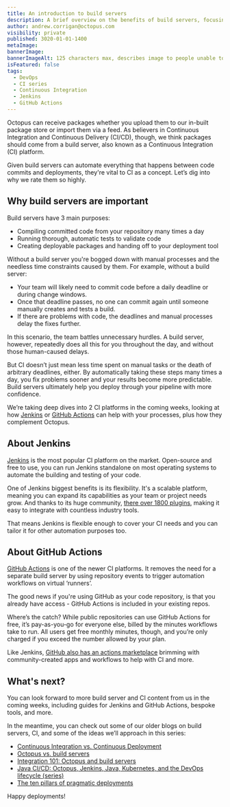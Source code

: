 ```yaml
---
title: An introduction to build servers
description: A brief overview on the benefits of build servers, focusing on Jenkins and GitHub Actions, plus what you can expect from us in this series.
author: andrew.corrigan@octopus.com
visibility: private
published: 3020-01-01-1400
metaImage: 
bannerImage: 
bannerImageAlt: 125 characters max, describes image to people unable to see it.
isFeatured: false
tags:
  - DevOps
  - CI series
  - Continuous Integration
  - Jenkins
  - GitHub Actions
---
```


Octopus can receive packages whether you upload them to our in-built package store or import them via a feed. As believers in Continuous Integration and Continuous Delivery (CI/CD), though, we think packages should come from a build server, also known as a Continuous Integration (CI) platform.

Given build servers can automate everything that happens between code commits and deployments, they're vital to CI as a concept. Let’s dig into why we rate them so highly.

## Why build servers are important

Build servers have 3 main purposes:

- Compiling committed code from your repository many times a day
- Running thorough, automatic tests to validate code
- Creating deployable packages and handing off to your deployment tool

Without a build server you're bogged down with manual processes and the needless time constraints caused by them. For example, without a build server:

- Your team will likely need to commit code before a daily deadline or during change windows.
- Once that deadline passes, no one can commit again until someone manually creates and tests a build.
- If there are problems with code, the deadlines and manual processes delay the fixes further.

In this scenario, the team battles unnecessary hurdles. A build server, however, repeatedly does all this for you throughout the day, and without those human-caused delays.

But CI doesn’t just mean less time spent on manual tasks or the death of arbitrary deadlines, either. By automatically taking these steps many times a day, you fix problems sooner and your results become more predictable. Build servers ultimately help you deploy through your pipeline with more confidence.

We’re taking deep dives into 2 CI platforms in the coming weeks, looking at how [Jenkins](https://www.jenkins.io/) or [GitHub Actions](https://github.com/features/actions) can help with your processes, plus how they complement Octopus.

## About Jenkins

[Jenkins](https://www.jenkins.io/) is the most popular CI platform on the market. Open-source and free to use, you can run Jenkins standalone on most operating systems to automate the building and testing of your code.

One of Jenkins biggest benefits is its flexibility. It's a scalable platform, meaning you can expand its capabilities as your team or project needs grow. And thanks to its huge community, [there over 1800 plugins](https://plugins.jenkins.io/), making it easy to integrate with countless industry tools.
 
That means Jenkins is flexible enough to cover your CI needs and you can tailor it for other automation purposes too.

## About GitHub Actions

[GitHub Actions](https://github.com/features/actions) is one of the newer CI platforms. It removes the need for a separate build server by using repository events to trigger automation workflows on virtual ‘runners’. 

The good news if you're using GitHub as your code repository, is that you already have access - GitHub Actions is included in your existing repos.

Where’s the catch? While public repositories can use GitHub Actions for free, it’s pay-as-you-go for everyone else, billed by the minutes workflows take to run. All users get free monthly minutes, though, and you’re only charged if you exceed the number allowed by your plan.

Like Jenkins, [GitHub also has an actions marketplace](https://github.com/marketplace) brimming with community-created apps and workflows to help with CI and more.

## What's next?

You can look forward to more build server and CI content from us in the coming weeks, including guides for Jenkins and GitHub Actions, bespoke tools, and more.

In the meantime, you can check out some of our older blogs on build servers, CI, and some of the ideas we’ll approach in this series:

- [Continuous Integration vs. Continuous Deployment](https://octopus.com/blog/difference-between-ci-and-cd)
- [Octopus vs. build servers](https://octopus.com/blog/octopus-vs-build-server)
- [Integration 101: Octopus and build servers](https://octopus.com/blog/octopus-build-server-integration-101)
- [Java CI/CD: Octopus, Jenkins, Java, Kubernetes, and the DevOps lifecycle (series)](https://octopus.com/blog/java-ci-cd-co/)
- [The ten pillars of pragmatic deployments](https://octopus.com/blog/ten-pillars-of-pragmatic-deployments)

Happy deployments!
